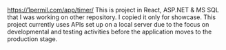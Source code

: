 https://1permil.com/app/timer/ This is project in React, ASP.NET & MS SQL that I was working on other repository. I copied it only for showcase. This project currently uses APIs set up on a local server due to the focus on developmental and testing activities before the application moves to the production stage.
